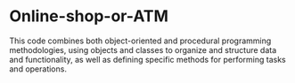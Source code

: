 # Online-shop-or-ATM
This code combines both object-oriented and procedural programming methodologies, using objects and classes to organize and structure data and functionality, as well as defining specific methods for performing tasks and operations.
